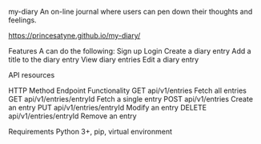 my-diary
An on-line journal where users can pen down their thoughts and feelings.

https://princesatyne.github.io/my-diary/


Features
A can do the following:
Sign up
Login
Create a diary entry
Add a title to the diary entry
View diary entries
Edit a diary entry


API resources

HTTP Method
Endpoint
Functionality
GET
api/v1/entries
Fetch all entries
GET
api/v1/entries/entryId
Fetch a single entry
POST
api/v1/entries
Create an entry
PUT
api/v1/entries/entryId
Modify an entry
DELETE
api/v1/entries/entryId
Remove an entry


Requirements
Python 3+, pip, virtual environment

  
